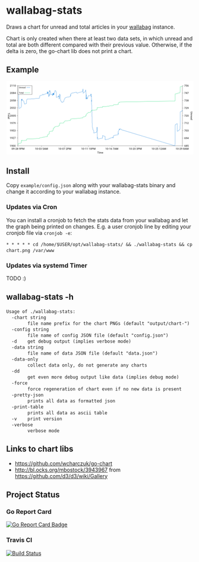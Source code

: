 # wallabag-stats

Draws a chart for unread and total articles in your [wallabag](https://github.com/wallabag/wallabag/) instance.

Chart is only created when there at least two data sets, in which unread and total are both different compared with their previous value. Otherwise, if the delta is zero, the go-chart lib does not print a chart.

## Example

![Example chart](example/example.png)

## Install

Copy `example/config.json` along with your wallabag-stats binary and change it according to your wallabag instance.

### Updates via Cron

You can install a cronjob to fetch the stats data from your wallabag and let the graph being printed on changes. E.g. a user cronjob line by editing your cronjob file via `cronjob -e`:

```
* * * * * cd /home/$USER/opt/wallabag-stats/ && ./wallabag-stats && cp chart.png /var/www
```

### Updates via systemd Timer

TODO :)

## wallabag-stats -h

```
Usage of ./wallabag-stats:
  -chart string
    	file name prefix for the chart PNGs (default "output/chart-")
  -config string
    	file name of config JSON file (default "config.json")
  -d	get debug output (implies verbose mode)
  -data string
    	file name of data JSON file (default "data.json")
  -data-only
    	collect data only, do not generate any charts
  -dd
    	get even more debug output like data (implies debug mode)
  -force
    	force regeneration of chart even if no new data is present
  -pretty-json
    	prints all data as formatted json
  -print-table
    	prints all data as ascii table
  -v	print version
  -verbose
    	verbose mode
```

## Links to chart libs

- https://github.com/wcharczuk/go-chart
- http://bl.ocks.org/mbostock/3943967 from https://github.com/d3/d3/wiki/Gallery


## Project Status
### Go Report Card

[![Go Report Card Badge](https://goreportcard.com/badge/github.com/Strubbl/wallabag-stats)](https://goreportcard.com/report/github.com/Strubbl/wallabag-stats)


### Travis CI

[![Build Status](https://travis-ci.org/Strubbl/wallabag-stats.svg?branch=master)](https://travis-ci.org/Strubbl/wallabag-stats)

